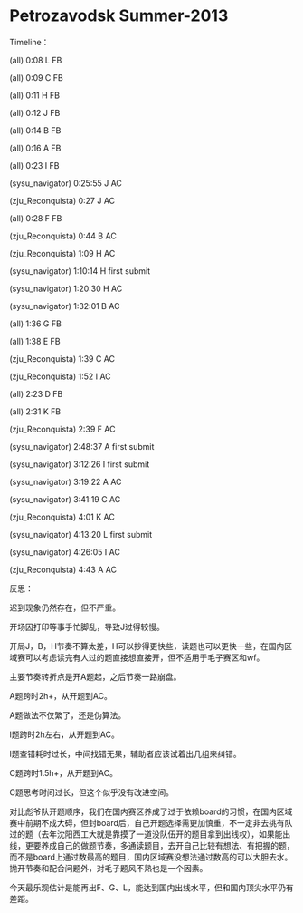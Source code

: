 # Petrozavodsk Summer-2013

Timeline：

(all) 0:08 L FB

(all) 0:09 C FB

(all) 0:11 H FB

(all) 0:12 J FB

(all) 0:14 B FB

(all) 0:16 A FB

(all) 0:23 I FB

(sysu_navigator) 0:25:55 J AC

(zju_Reconquista) 0:27 J AC

(all) 0:28 F FB

(zju_Reconquista) 0:44 B AC

(zju_Reconquista) 1:09 H AC

(sysu_navigator) 1:10:14 H first submit

(sysu_navigator) 1:20:30 H AC

(sysu_navigator) 1:32:01 B AC

(all) 1:36 G FB

(all) 1:38 E FB

(zju_Reconquista) 1:39 C AC

(zju_Reconquista) 1:52 I AC

(all) 2:23 D FB

(all) 2:31 K FB

(zju_Reconquista) 2:39 F AC

(sysu_navigator) 2:48:37 A first submit

(sysu_navigator) 3:12:26 I first submit

(sysu_navigator) 3:19:22 A AC

(sysu_navigator) 3:41:19 C AC

(zju_Reconquista) 4:01 K AC

(sysu_navigator) 4:13:20 L first submit

(sysu_navigator) 4:26:05 I AC

(zju_Reconquista) 4:43 A AC

反思：

迟到现象仍然存在，但不严重。

开场因打印等事手忙脚乱，导致J过得较慢。

开局J，B，H节奏不算太差，H可以抄得更快些，读题也可以更快一些，在国内区域赛可以考虑读完有人过的题直接想直接开，但不适用于毛子赛区和wf。

主要节奏转折点是开A题起，之后节奏一路崩盘。

A题跨时2h+，从开题到AC。

A题做法不仅繁了，还是伪算法。

I题跨时2h左右，从开题到AC。

I题查错耗时过长，中间找错无果，辅助者应该试着出几组来纠错。

C题跨时1.5h+，从开题到AC。

C题思考时间过长，但这个似乎没有改进空间。

对比彪爷队开题顺序，我们在国内赛区养成了过于依赖board的习惯，在国内区域赛中前期不成大碍，但封board后，自己开题选择需更加慎重，不一定非去挑有队过的题（去年沈阳西工大就是靠摸了一道没队伍开的题目拿到出线权），如果能出线，更要养成自己的做题节奏，多通读题目，去开自己比较有想法、有把握的题，而不是board上通过数最高的题目，国内区域赛没想法通过数高的可以大胆去水。
抛开节奏和配合问题外，对毛子题风不熟也是一个因素。

今天最乐观估计是能再出F、G、L，能达到国内出线水平，但和国内顶尖水平仍有差距。
